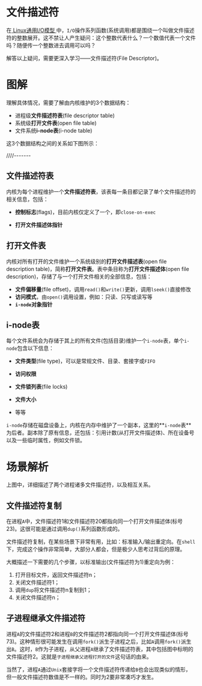 # 文件描述符

在[ Linux通用I/O模型 ](https://www.jianshu.com/p/5357d72ef17d)中，`I/O`操作系列函数(系统调用)都是围绕一个叫做文件描述符的整数展开。这不禁让人产生疑问：这个整数代表什么？一个数值代表一个文件吗？随便传一个整数进去调用可以吗？

解答以上疑问，需要更深入学习——文件描述符(File Descriptor)。

# 图解

理解具体情况，需要了解由内核维护的3个数据结构：

*   进程级**文件描述符表**(file descriptor table)
*   系统级**打开文件表**(open file table)
*   文件系统**i-node表**(i-node table)

这3个数据结构之间的关系如下图所示：

////-------

## 文件描述符表

内核为每个进程维护一个**文件描述符表**，该表每一条目都记录了单个文件描述符的相关信息，包括：

*   **控制标志**(flags)，目前内核仅定义了一个，即`close-on-exec`

*   **打开文件描述体指针**

## 打开文件表

内核对所有打开的文件维护一个系统级别的**打开文件描述表**(open file description table)，简称**打开文件表**。表中条目称为**打开文件描述体**(open file description)，存储了与一个打开文件相关的全部信息，包括：

*   **文件偏移量**(file offset)，调用`read()`和`write()`更新，调用`lseek()`直接修改
*   **访问模式**，由`open()`调用设置，例如：只读、只写或读写等
*   **`i-node`对象指针**

## i-node表

每个文件系统会为存储于其上的所有文件(包括目录)维护一个`i-node`表，单个`i-node`包含以下信息：

*   **文件类型**(file type)，可以是常规文件、目录、套接字或`FIFO`

*   **访问权限**
*   **文件锁列表**(file locks)
*   **文件大小**
*   等等

`i-node`存储在磁盘设备上，内核在内存中维护了一个副本，这里的**`i-node`表**为后者。副本除了原有信息，还包括：引用计数(从打开文件描述体)、所在设备号以及一些临时属性，例如文件锁。

# 场景解析

上图中，详细描述了两个进程诸多文件描述符，以及相互关系。

## 文件描述符复制

在进程`A`中，文件描述符1和文件描述符20都指向同一个打开文件描述体(标号23)。这很可能是通过调用`dup()`系列函数形成的。

文件描述符复制，在某些场景下非常有用，比如：标准输入/输出重定向。在`shell`下，完成这个操作非常简单，大部分人都会，但是极少人思考过背后的原理。

大概描述一下需要的几个步骤，以标准输出(文件描述符为1)重定向为例：

1.  打开目标文件，返回文件描述符n；
2.  关闭文件描述符1；
3.  调用`dup`将文件描述符n复制到1；
4.  关闭文件描述符n；

## 子进程继承文件描述符

进程`A`的文件描述符2和进程`B`的文件描述符2都指向同一个打开文件描述体(标号73)。这种情形很可能发生在调用`fork()`派生子进程之后，比如`A`调用`fork()`派生出`B`。这时，`B`作为子进程，从父进程`A`继承了文件描述符表，其中包括图中标明的文件描述符2。这就是`子进程继承父进程打开的文件`这句话的由来。

当然了，进程`A`通过`Unix`套接字将一个文件描述符传递给`B`也会出现类似的情形，但一般文件描述符数值是不一样的。同时为2要非常凑巧才发生。

